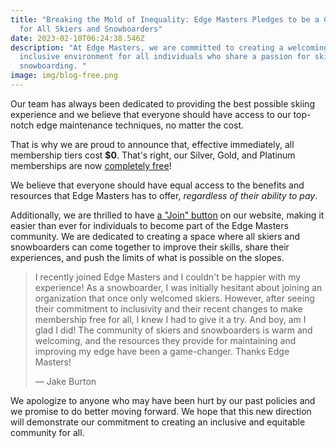 ```yaml
---
title: "Breaking the Mold of Inequality: Edge Masters Pledges to be a Community
  for All Skiers and Snowboarders"
date: 2023-02-10T06:24:38.546Z
description: "At Edge Masters, we are committed to creating a welcoming and
  inclusive environment for all individuals who share a passion for skiing and
  snowboarding. "
image: img/blog-free.png
---
```

Our team has always been dedicated to providing the best possible skiing experience and we believe that everyone should have access to our top-notch edge maintenance techniques, no matter the cost. 

That is why we are proud to announce that, effective immediately, all membership tiers cost **$0**. That's right, our Silver, Gold, and Platinum memberships are now [completely free](/products/)!

We believe that everyone should have equal access to the benefits and resources that Edge Masters has to offer, *regardless of their ability to pay*.

Additionally, we are thrilled to have [a "Join" button](/products/) on our website, making it easier than ever for individuals to become part of the Edge Masters community. We are dedicated to creating a space where all skiers and snowboarders can come together to improve their skills, share their experiences, and push the limits of what is possible on the slopes.

> I recently joined Edge Masters and I couldn't be happier with my experience! As a snowboarder, I was initially hesitant about joining an organization that once only welcomed skiers. However, after seeing their commitment to inclusivity and their recent changes to make membership free for all, I knew I had to give it a try. And boy, am I glad I did! The community of skiers and snowboarders is warm and welcoming, and the resources they provide for maintaining and improving my edge have been a game-changer. Thanks Edge Masters!
> 
> — Jake Burton

We apologize to anyone who may have been hurt by our past policies and we promise to do better moving forward. We hope that this new direction will demonstrate our commitment to creating an inclusive and equitable community for all.